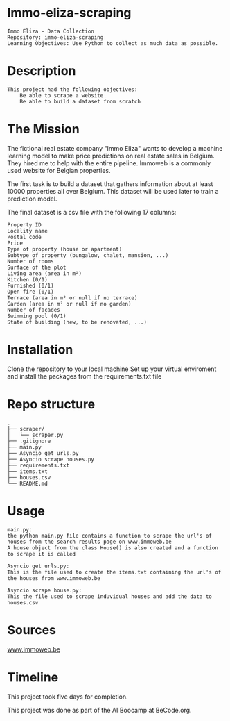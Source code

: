 # Immo-eliza-scraping
```
Immo Eliza - Data Collection
Repository: immo-eliza-scraping
Learning Objectives: Use Python to collect as much data as possible.
```
# Description
```
This project had the following objectives:
    Be able to scrape a website
    Be able to build a dataset from scratch
```    
# The Mission
The fictional real estate company "Immo Eliza" wants to develop a machine learning model to make price predictions on real estate sales in Belgium. They hired me to help with the entire pipeline. Immoweb is a commonly used website for Belgian properties.

The first task is to build a dataset that gathers information about at least 10000 properties all over Belgium. This dataset will be used later to train a prediction model.

The final dataset is a csv file with the following 17 columns:
```
Property ID
Locality name
Postal code
Price
Type of property (house or apartment)
Subtype of property (bungalow, chalet, mansion, ...)
Number of rooms
Surface of the plot
Living area (area in m²)
Kitchen (0/1)
Furnished (0/1)
Open fire (0/1)
Terrace (area in m² or null if no terrace)
Garden (area in m² or null if no garden)
Number of facades
Swimming pool (0/1)
State of building (new, to be renovated, ...)
```
# Installation
Clone the repository to your local machine
Set up your virtual enviroment and install the packages from the requirements.txt file

# Repo structure
```
.
├── scraper/
│   └── scraper.py
├── .gitignore
├── main.py
├── Asyncio get urls.py
├── Asyncio scrape houses.py
├── requirements.txt
├── items.txt
├── houses.csv
└── README.md

```

# Usage
```
main.py:
the python main.py file contains a function to scrape the url's of houses from the search results page on www.immoweb.be
A house object from the class House() is also created and a function to scrape it is called

Asyncio get urls.py:
This is the file used to create the items.txt containing the url's of the houses from www.immoweb.be

Asyncio scrape house.py:
This the file used to scrape induvidual houses and add the data to houses.csv
```
# Sources
www.immoweb.be

# Timeline
This project took five days for completion.

This project was done as part of the AI Boocamp at BeCode.org.
